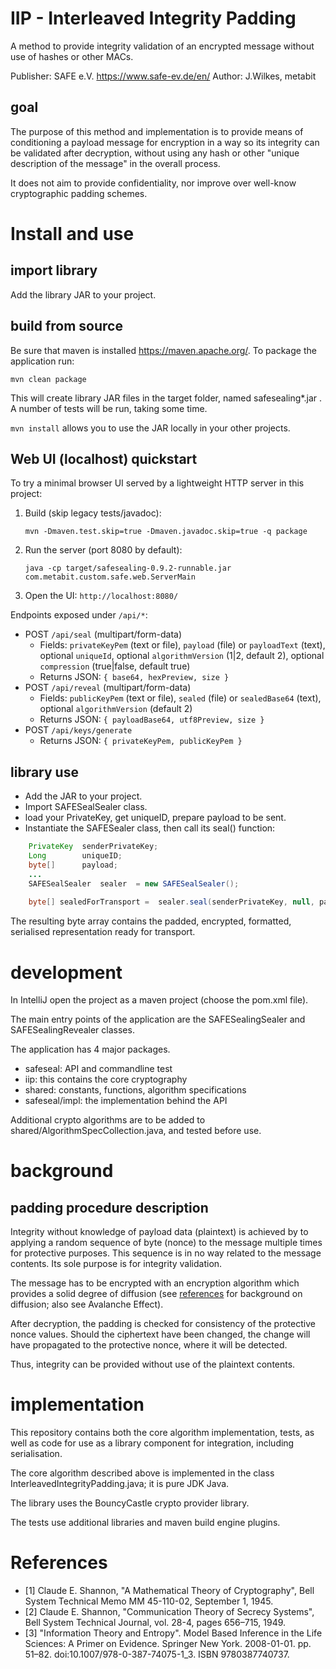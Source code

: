# IIP - Interleaved Integrity Padding

A method to provide integrity validation of an encrypted message without use of hashes or other MACs.

Publisher: SAFE e.V.  https://www.safe-ev.de/en/
Author: J.Wilkes, metabit

## goal

The purpose of this method and implementation is to provide means of conditioning a payload message for encryption 
in a way so its integrity can be validated after decryption, 
without using any hash or other "unique description of the message" in the overall process.

It does not aim to provide confidentiality, nor improve over well-know cryptographic padding schemes.

# Install and use

## import library

Add the library JAR to your project.

## build from source 

Be sure that maven is installed https://maven.apache.org/. To package the application run:

`mvn clean package`

This will create library JAR files in the target folder, named safesealing*.jar .
A number of tests will be run, taking some time.


`mvn install` allows you to use the JAR locally in your other projects.


## Web UI (localhost) quickstart

To try a minimal browser UI served by a lightweight HTTP server in this project:

1. Build (skip legacy tests/javadoc):

   `mvn -Dmaven.test.skip=true -Dmaven.javadoc.skip=true -q package`

2. Run the server (port 8080 by default):

   `java -cp target/safesealing-0.9.2-runnable.jar com.metabit.custom.safe.web.ServerMain`

3. Open the UI: `http://localhost:8080/`

Endpoints exposed under `/api/*`:

* POST `/api/seal` (multipart/form-data)
  - Fields: `privateKeyPem` (text or file), `payload` (file) or `payloadText` (text), optional `uniqueId`, optional `algorithmVersion` (1|2, default 2), optional `compression` (true|false, default true)
  - Returns JSON: `{ base64, hexPreview, size }`
* POST `/api/reveal` (multipart/form-data)
  - Fields: `publicKeyPem` (text or file), `sealed` (file) or `sealedBase64` (text), optional `algorithmVersion` (default 2)
  - Returns JSON: `{ payloadBase64, utf8Preview, size }`
* POST `/api/keys/generate`
  - Returns JSON: `{ privateKeyPem, publicKeyPem }`


## library use

* Add the JAR to your project.
* Import SAFESealSealer class.
* load your PrivateKey, get uniqueID, prepare payload to be sent. 
* Instantiate the SAFESealer class, then call its seal() function:

```java
    PrivateKey  senderPrivateKey;
    Long        uniqueID;
    byte[]      payload;
    ...
    SAFESealSealer  sealer  = new SAFESealSealer();
        
    byte[] sealedForTransport =  sealer.seal(senderPrivateKey, null, payload, uniqueID);
```
The resulting byte array contains the padded, encrypted, formatted, serialised representation ready for transport.


# development

In IntelliJ open the project as a maven project (choose the pom.xml file).

The main entry points of the application are the SAFESealingSealer and SAFESealingRevealer classes.

The application has 4 major packages.
* safeseal: API and commandline test
* iip:      this contains the core cryptography
* shared:   constants, functions, algorithm specifications
* safeseal/impl: the implementation behind the API

Additional crypto algorithms are to be added to shared/AlgorithmSpecCollection.java, and tested before use.

# background
## padding procedure description

Integrity without knowledge of payload data (plaintext) is achieved by to applying a random sequence of byte (nonce) 
to the message multiple times for protective purposes. 
This sequence is in no way related to the message contents. Its sole purpose is for integrity validation.

The message has to be encrypted with an encryption algorithm which provides a solid degree of diffusion
(see [references](#references) for background on diffusion; also see Avalanche Effect).

After decryption, the padding is checked for consistency of the protective nonce values. Should the ciphertext have been
changed, the change will have propagated to the protective nonce, where it will be detected.

Thus, integrity can be provided without use of the plaintext contents.

# implementation

This repository contains both the core algorithm implementation, tests, 
as well as code for use as a library component for integration, including serialisation.

The core algorithm described above is implemented in the class InterleavedIntegrityPadding.java; it is pure JDK Java.

The library uses the BouncyCastle crypto provider library.

The tests use additional libraries and maven build engine plugins.

# References

* [1] Claude E. Shannon, "A Mathematical Theory of Cryptography", Bell System Technical Memo MM 45-110-02, September 1, 1945.
* [2] Claude E. Shannon, "Communication Theory of Secrecy Systems", Bell System Technical Journal, vol. 28-4, pages 656–715, 1949.
* [3] "Information Theory and Entropy". Model Based Inference in the Life Sciences: A Primer on Evidence. Springer New York. 2008-01-01. pp. 51–82. doi:10.1007/978-0-387-74075-1_3. ISBN 9780387740737.

